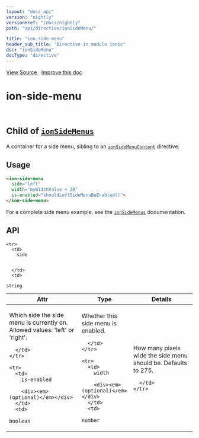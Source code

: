 ```yaml
---
layout: "docs_api"
version: "nightly"
versionHref: "/docs/nightly"
path: "api/directive/ionSideMenu/"

title: "ion-side-menu"
header_sub_title: "Directive in module ionic"
doc: "ionSideMenu"
docType: "directive"
---
```


<div class="improve-docs">
  <a href='http://github.com/driftyco/ionic/tree/master/js/angular/directive/sideMenu.js#L1'>
    View Source
  </a>
  &nbsp;
  <a href='http://github.com/driftyco/ionic/edit/master/js/angular/directive/sideMenu.js#L1'>
    Improve this doc
  </a>
</div>




<h1 class="api-title">

  ion-side-menu


<br />
<small>
  Child of <a href="/docs/nightly/api/directive/ionSideMenus/"><code>ionSideMenus</code></a>
</small>


</h1>





A container for a side menu, sibling to an <a href="/docs/nightly/api/directive/ionSideMenuContent/"><code>ionSideMenuContent</code></a> directive.








  
<h2 id="usage">Usage</h2>
  
```html
<ion-side-menu
  side="left"
  width="myWidthValue + 20"
  is-enabled="shouldLeftSideMenuBeEnabled()">
</ion-side-menu>
```
For a complete side menu example, see the
<a href="/docs/nightly/api/directive/ionSideMenus/"><code>ionSideMenus</code></a> documentation.
  
  
<h2 id="api" style="clear:both;">API</h2>

<table class="table" style="margin:0;">
  <thead>
    <tr>
      <th>Attr</th>
      <th>Type</th>
      <th>Details</th>
    </tr>
  </thead>
  <tbody>
    
    <tr>
      <td>
        side
        
        
      </td>
      <td>
        
  <code>string</code>
      </td>
      <td>
        <p>Which side the side menu is currently on.  Allowed values: &#39;left&#39; or &#39;right&#39;.</p>

        
      </td>
    </tr>
    
    <tr>
      <td>
        is-enabled
        
        <div><em>(optional)</em></div>
      </td>
      <td>
        
  <code>boolean</code>
      </td>
      <td>
        <p>Whether this side menu is enabled.</p>

        
      </td>
    </tr>
    
    <tr>
      <td>
        width
        
        <div><em>(optional)</em></div>
      </td>
      <td>
        
  <code>number</code>
      </td>
      <td>
        <p>How many pixels wide the side menu should be.  Defaults to 275.</p>

        
      </td>
    </tr>
    
  </tbody>
</table>

  

  





